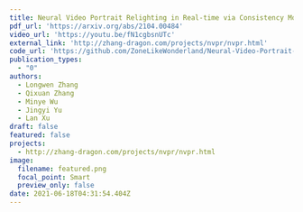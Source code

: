 ```yaml
---
title: Neural Video Portrait Relighting in Real-time via Consistency Modeling
pdf_url: 'https://arxiv.org/abs/2104.00484'
video_url: 'https://youtu.be/fN1cgbsnUTc'
external_link: 'http://zhang-dragon.com/projects/nvpr/nvpr.html'
code_url: 'https://github.com/ZoneLikeWonderland/Neural-Video-Portrait-Relighting-in-Real-time-via-Consistency-Modeling'
publication_types:
  - "0"
authors:
  - Longwen Zhang
  - Qixuan Zhang
  - Minye Wu
  - Jingyi Yu
  - Lan Xu
draft: false
featured: false
projects:
  - http://zhang-dragon.com/projects/nvpr/nvpr.html
image:
  filename: featured.png
  focal_point: Smart
  preview_only: false
date: 2021-06-18T04:31:54.404Z
---
```

